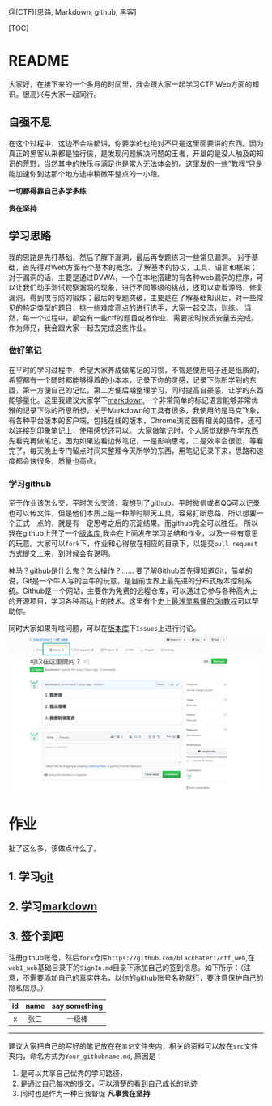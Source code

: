 
@(CTF)[思路, Markdown, github, 黑客]


[TOC]
# README
大家好，在接下来的一个多月的时间里，我会跟大家一起学习CTF Web方面的知识。很高兴与大家一起同行。

## 自强不息
在这个过程中，这边不会啥都讲，你要学的也绝对不只是这里面要讲的东西。因为真正的黑客从来都是独行侠，是发现问题解决问题的王者，开垦的是没人触及的知识的荒野，当然其中的快乐与满足也是常人无法体会的。这里发的一些”教程“只是能加速你到达那个地方途中稍微平整点的一小段。

**一切都得靠自己多学多练**

**贵在坚持**

## 学习思路
我的思路是先打基础，然后了解下漏洞，最后再专题练习一些常见漏洞。
对于基础，首先得对Web方面有个基本的概念，了解基本的协议，工具、语言和框架；对于漏洞的话，主要是通过DVWA，一个在本地搭建的有各种web漏洞的程序，可以让我们动手测试观察漏洞的现象，进行不同等级的挑战，还可以查看源码，修复漏洞，得到攻与防的锻炼；最后的专题突破，主要是在了解基础知识后，对一些常见的特定类型的题目，挑一些难度高点的进行练手，大家一起交流，训练。
当然，每一个过程中，都会有一些ctf的题目或者作业，需要按时按质安量去完成。作为师兄，我会跟大家一起去完成这些作业。

### 做好笔记
在平时的学习过程中，希望大家养成做笔记的习惯，不管是使用电子还是纸质的，希望都有一个随时都能够得着的小本本，记录下你的灵感，记录下你所学到的东西，第一方便自己的记忆，第二方便后期整理学习，同时提高自豪感，让学的东西能够量化。这里我建议大家学下[markdown](https://guides.github.com/features/mastering-markdown/#what),一个非常简单的标记语言能够非常优雅的记录下你的所思所想，关于Markdown的工具有很多，我使用的是马克飞象，有各种平台版本的客户端，包括在线的版本，Chrome浏览器有相关的插件，还可以连接到印象笔记上，使用感觉还可以。
大家做笔记时，个人感觉就是在学东西先看完再做笔记，因为如果边看边做笔记，一是影响思考，二是效率会很低，等看完了，每天晚上专门留点时间来整理今天所学的东西，用笔记记录下来，思路和速度都会快很多，质量也高点。

### 学习github
至于作业该怎么交，平时怎么交流，我想到了github。平时微信或者QQ可以记录也可以传文件，但是他们本质上是一种即时聊天工具，容易打断思路，所以想要一个正式一点的，就是有一定思考之后的沉淀结果。而github完全可以胜任。
所以我在github上开了一个[版本库](https://github.com/blackhater1/ctf_web),我会在上面发布学习总结和作业，以及一些有意思的玩意。大家可以`fork`下，作业和心得放在相应的目录下，以提交`pull request`方式提交上来，到时候会有说明。

神马？github是什么鬼？怎么操作？……
要了解Github首先得知道Git，简单的说，Git是一个牛人写的巨牛的玩意，是目前世界上最先进的分布式版本控制系统。Github是一个网站，主要作为免费的远程仓库，可以通过它参与各种高大上的开源项目，学习各种高达上的技术。这里有个[史上最浅显易懂的Git教程](https://www.liaoxuefeng.com/wiki/0013739516305929606dd18361248578c67b8067c8c017b000)可以帮助你。

同时大家如果有啥问题，可以在[版本库](https://github.com/blackhater1/ctf_web)下`Issues`上进行讨论。
![Alt text](./src/1510726979294.png)

# 作业
扯了这么多，该做点什么了。
## 1. 学习[git](https://www.liaoxuefeng.com/wiki/0013739516305929606dd18361248578c67b8067c8c017b000)
## 2. 学习[markdown](https://guides.github.com/features/mastering-markdown/#what)
## 3.  签个到吧
注册github账号，然后`fork`仓库`https://github.com/blackhater1/ctf_web`,在`web1_web`基础目录下的`SignIn.md`目录下添加自己的签到信息。如下所示：（注意，不需要添加自己的真实姓名，以你的github账号名称就行，要注意保护自己的隐私信息。）

id | name | say something
:--: | :--: | :--:
x|张三|一级棒


----
建议大家把自己的写好的笔记放在在`笔记`文件夹内，相关的资料可以放在`src`文件夹内，命名方式为`Your_githubname.md`,
原因是：
1. 是可以共享自己优秀的学习路径，
1. 是通过自己每次的提交，可以清楚的看到自己成长的轨迹
1. 同时也是作为一种自我督促
**凡事贵在坚持**

